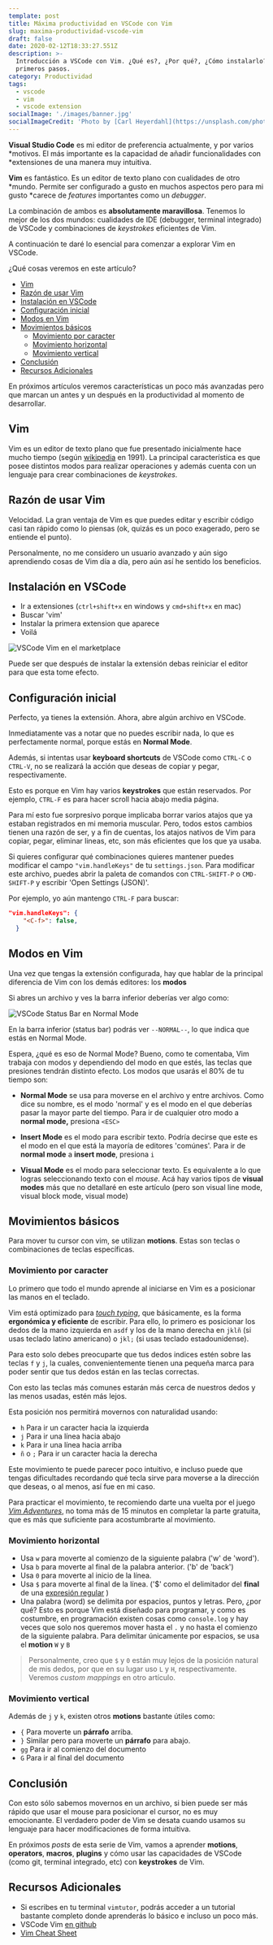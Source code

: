 ```yaml
---
template: post
title: Máxima productividad en VSCode con Vim
slug: maxima-productividad-vscode-vim
draft: false
date: 2020-02-12T18:33:27.551Z
description: >-
  Introducción a VSCode con Vim. ¿Qué es?, ¿Por qué?, ¿Cómo instalarlo? y
  primeros pasos.
category: Productividad
tags:
  - vscode
  - vim
  - vscode extension
socialImage: './images/banner.jpg'
socialImageCredit: 'Photo by [Carl Heyerdahl](https://unsplash.com/photos/KE0nC8-58MQ)'
---
```


**Visual Studio Code** es mi editor de preferencia actualmente, y por varios
*motivos. El más importante es la capacidad de añadir funcionalidades con
*extensiones de una manera muy intuitiva.

**Vim** es fantástico. Es un editor de texto plano con cualidades de otro
*mundo. Permite ser configurado a gusto en muchos aspectos pero para mi gusto
*carece de _features_ importantes como un _debugger_.

La combinación de ambos es **absolutamente maravillosa**. Tenemos lo mejor de
los dos mundos: cualidades de IDE (debugger, terminal integrado) de VSCode y
combinaciones de _keystrokes_ eficientes de Vim.

A continuación te daré lo esencial para comenzar a explorar Vim en VSCode.

¿Qué cosas veremos en este artículo?

- [Vim](#vim)
- [Razón de usar Vim](#raz%c3%b3n-de-usar-vim)
- [Instalación en VSCode](#instalaci%c3%b3n-en-vscode)
- [Configuración inicial](#configuraci%c3%b3n-inicial)
- [Modos en Vim](#modos-en-vim)
- [Movimientos básicos](#movimientos-b%c3%a1sicos)
  - [Movimiento por caracter](#movimiento-por-caracter)
  - [Movimiento horizontal](#movimiento-horizontal)
  - [Movimiento vertical](#movimiento-vertical)
- [Conclusión](#conclusi%c3%b3n)
- [Recursos Adicionales](#recursos-adicionales)

En próximos artículos veremos características un poco más avanzadas pero que
marcan un antes y un después en la productividad al momento de desarrollar.

## Vim

Vim es un editor de texto plano que fue presentado inicialmente hace mucho
tiempo (según [wikipedia](https://es.wikipedia.org/wiki/Vim) en 1991). La
principal característica es que posee distintos modos para realizar
operaciones y además cuenta con un lenguaje para crear combinaciones de
_keystrokes_.

## Razón de usar Vim

Velocidad. La gran ventaja de Vim es que puedes editar y escribir código casi
tan rápido como lo piensas (ok, quizás es un poco exagerado, pero se entiende
el punto).

Personalmente, no me considero un usuario avanzado y aún sigo aprendiendo
cosas de Vim día a día, pero aún así he sentido los beneficios.

## Instalación en VSCode

- Ir a extensiones (`ctrl+shift+x` en windows y `cmd+shift+x` en mac)
- Buscar 'vim'
- Instalar la primera extension que aparece
- Voilá

![VSCode Vim en el marketplace](images/vim-marketplace.png)

Puede ser que después de instalar la extensión debas reiniciar el editor para
que esta tome efecto.

## Configuración inicial

Perfecto, ya tienes la extensión. Ahora, abre algún archivo en VSCode.

Inmediatamente vas a notar que no puedes escribir nada, lo que es perfectamente
normal, porque estás en **Normal Mode**.

Además, si intentas usar **keyboard shortcuts** de VSCode como `CTRL-C` o
`CTRL-V`, no se realizará la acción que deseas de copiar y pegar,
respectivamente.

Esto es porque en Vim hay varios **keystrokes** que están reservados. Por
ejemplo, `CTRL-F` es para hacer scroll hacia abajo media página.

Para mí esto fue sorpresivo porque implicaba borrar varios atajos que ya estaban
registrados en mi memoria muscular. Pero, todos estos cambios tienen una razón
de ser, y a fin de cuentas, los atajos nativos de Vim para copiar, pegar,
eliminar lineas, etc, son más eficientes que los que ya usaba.

Si quieres configurar qué combinaciones quieres mantener puedes modificar el
campo `"vim.handleKeys"` de tu `settings.json`. Para modificar este archivo,
puedes abrir la paleta de comandos con `CTRL-SHIFT-P` o `CMD-SHIFT-P` y escribir
'Open Settings (JSON)'.

Por ejemplo, yo aún mantengo `CTRL-F` para buscar:

```json
"vim.handleKeys": {
    "<C-f>": false,
  }
```

## Modos en Vim

Una vez que tengas la extensión configurada, hay que hablar de la principal
diferencia de Vim con los demás editores: los **modos**

Si abres un archivo y ves la barra inferior deberías ver algo como:

![VSCode Status Bar en Normal Mode](images/normal-mode.png)

En la barra inferior (status bar) podrás ver `--NORMAL--`, lo que indica que
estás en Normal Mode.

Espera, ¿qué es eso de Normal Mode? Bueno, como te comentaba, Vim trabaja con
modos y dependiendo del modo en que estés, las teclas que presiones tendrán
distinto efecto. Los modos que usarás el 80% de tu tiempo son:

- **Normal Mode** se usa para moverse en el archivo y entre archivos. Como
  dice su nombre, es el modo 'normal' y es el modo en el que deberías pasar la
  mayor parte del tiempo. Para ir de cualquier otro modo a **normal mode,**
  presiona `<ESC>`

- **Insert Mode** es el modo para escribir texto. Podría decirse que este es
  el modo en el que está la mayoría de editores 'comúnes'. Para ir de **normal
  mode** a **insert mode**, presiona `i`

- **Visual Mode** es el modo para seleccionar texto. Es equivalente a lo que
  logras seleccionando texto con el _mouse_. Acá hay varios tipos de **visual
  modes** más que no detallaré en este artículo (pero son visual line mode,
  visual block mode, visual mode)

## Movimientos básicos

Para mover tu cursor con vim, se utilizan **motions**. Estas son teclas o
combinaciones de teclas específicas.

### Movimiento por caracter

Lo primero que todo el mundo aprende al iniciarse en Vim es a posicionar las
manos en el teclado.

Vim está optimizado para
[_touch typing_](https://en.wikipedia.org/wiki/Touch_typing), que básicamente,
es la forma **ergonómica y eficiente** de escribir. Para ello, lo primero es
posicionar los dedos de la mano izquierda en `asdf` y los de la mano derecha en
`jklñ` (si usas teclado latino americano) o `jkl;` (si usas teclado
estadounidense).

Para esto solo debes preocuparte que tus dedos indices estén sobre las teclas `f` y `j`, la cuales, convenientemente tienen una pequeña marca para poder sentir que tus dedos están en las teclas correctas.

Con esto las teclas más comunes estarán más cerca de nuestros dedos y las
menos usadas, estén más lejos.

Esta posición nos permitirá movernos con naturalidad usando:

- `h` Para ir un caracter hacia la izquierda
- `j` Para ir una línea hacia abajo
- `k` Para ir una línea hacia arriba
- `ñ` o `;` Para ir un caracter hacia la derecha

Este movimiento te puede parecer poco intuitivo, e incluso puede que tengas
dificultades recordando qué tecla sirve para moverse a la dirección que
deseas, o al menos, así fue en mi caso.

Para practicar el movimiento, te recomiendo darte una vuelta por el juego
[_Vim Adventures_](https://vim-adventures.com/), no toma más de 15 minutos en
completar la parte gratuita, que es más que suficiente para acostumbrarte al
movimiento.

### Movimiento horizontal

- Usa `w` para moverte al comienzo de la siguiente palabra ('w' de 'word').
- Usa `b` para moverte al final de la palabra anterior. ('b' de 'back')
- Usa `0` para moverte al inicio de la línea.
- Usa `$` para moverte al final de la línea. ('\$' como el delimitador del
  **final** de una
  [expresión regular](https://es.wikipedia.org/wiki/Expresi%C3%B3n_regular) )
- Una palabra (word) se delimita por espacios, puntos y letras. Pero, ¿por qué?
  Esto es porque Vim está diseñado para programar, y como es costumbre, en
  programación existen cosas como `console.log` y hay veces que solo nos
  queremos mover hasta el `.` y no hasta el comienzo de la siguiente palabra.
  Para delimitar únicamente por espacios, se usa el **motion** `W` y `B`

> Personalmente, creo que `$` y `0` están muy lejos de la posición natural de
> mis dedos, por que en su lugar uso `L` y `H`, respectivamente. Veremos
> _custom mappings_ en otro artículo.

### Movimiento vertical

Además de `j` y `k`, existen otros **motions** bastante útiles como:

- `{` Para moverte un **párrafo** arriba.
- `}` Similar pero para moverte un **párrafo** para abajo.
- `gg` Para ir al comienzo del documento
- `G` Para ir al final del documento

## Conclusión

Con esto sólo sabemos movernos en un archivo, si bien puede ser más rápido
que usar el mouse para posicionar el cursor, no es muy emocionante. El
verdadero poder de Vim se desata cuando usamos su lenguaje para hacer
modificaciones de forma intuitiva.

En próximos _posts_ de esta serie de Vim, vamos a aprender **motions**,
**operators**, **macros**, **plugins** y cómo usar las capacidades de VSCode
(como git, terminal integrado, etc) con **keystrokes** de Vim.

## Recursos Adicionales

- Si escribes en tu terminal `vimtutor`, podrás acceder a un tutorial bastante completo donde aprenderás lo básico e incluso un poco más.
- VSCode Vim [en github](https://github.com/VSCodeVim/Vim)
- [Vim Cheat Sheet](https://vim.rtorr.com/)

